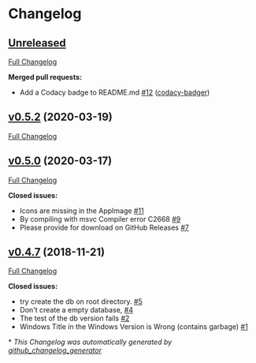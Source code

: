 # Changelog

## [Unreleased](https://github.com/jmuelbert/jmbde-QT/tree/HEAD)

[Full Changelog](https://github.com/jmuelbert/jmbde-QT/compare/v0.5.2...HEAD)

**Merged pull requests:**

-   Add a Codacy badge to README.md
    [\#12](https://github.com/jmuelbert/jmbde-QT/pull/12)
    ([codacy-badger](https://github.com/codacy-badger))

## [v0.5.2](https://github.com/jmuelbert/jmbde-QT/tree/v0.5.2) (2020-03-19)

[Full Changelog](https://github.com/jmuelbert/jmbde-QT/compare/v0.5.0...v0.5.2)

## [v0.5.0](https://github.com/jmuelbert/jmbde-QT/tree/v0.5.0) (2020-03-17)

[Full Changelog](https://github.com/jmuelbert/jmbde-QT/compare/v0.4.7...v0.5.0)

**Closed issues:**

-   Icons are missing in the AppImage
    [\#11](https://github.com/jmuelbert/jmbde-QT/issues/11)
-   By compiling with msvc Compiler error C2668
    [\#9](https://github.com/jmuelbert/jmbde-QT/issues/9)
-   Please provide for download on GitHub Releases
    [\#7](https://github.com/jmuelbert/jmbde-QT/issues/7)

## [v0.4.7](https://github.com/jmuelbert/jmbde-QT/tree/v0.4.7) (2018-11-21)

[Full Changelog](https://github.com/jmuelbert/jmbde-QT/compare/c812970bb18d56e28fe2cd4445c26d262756e00a...v0.4.7)

**Closed issues:**

-   try create the db on root directory.
    [\#5](https://github.com/jmuelbert/jmbde-QT/issues/5)
-   Don't create a empty database, [\#4](https://github.com/jmuelbert/jmbde-QT/issues/4)
-   The test of the db version fails
    [\#2](https://github.com/jmuelbert/jmbde-QT/issues/2)
-   Windows Title in the Windows Version is Wrong \(contains garbage\)
    [\#1](https://github.com/jmuelbert/jmbde-QT/issues/1)

\* _This Changelog was automatically generated by
[github_changelog_generator](https://github.com/github-changelog-generator/github-changelog-generator)_
